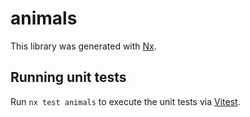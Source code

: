 # animals

This library was generated with [Nx](https://nx.dev).

## Running unit tests

Run `nx test animals` to execute the unit tests via [Vitest](https://vitest.dev/).
